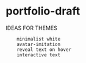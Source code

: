 # portfolio-draft

IDEAS FOR THEMES

        minimalist white
        avatar-imitation
        reveal text on hover
        interactive text
        
